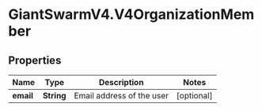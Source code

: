 # GiantSwarmV4.V4OrganizationMember

## Properties
Name | Type | Description | Notes
------------ | ------------- | ------------- | -------------
**email** | **String** | Email address of the user | [optional] 


